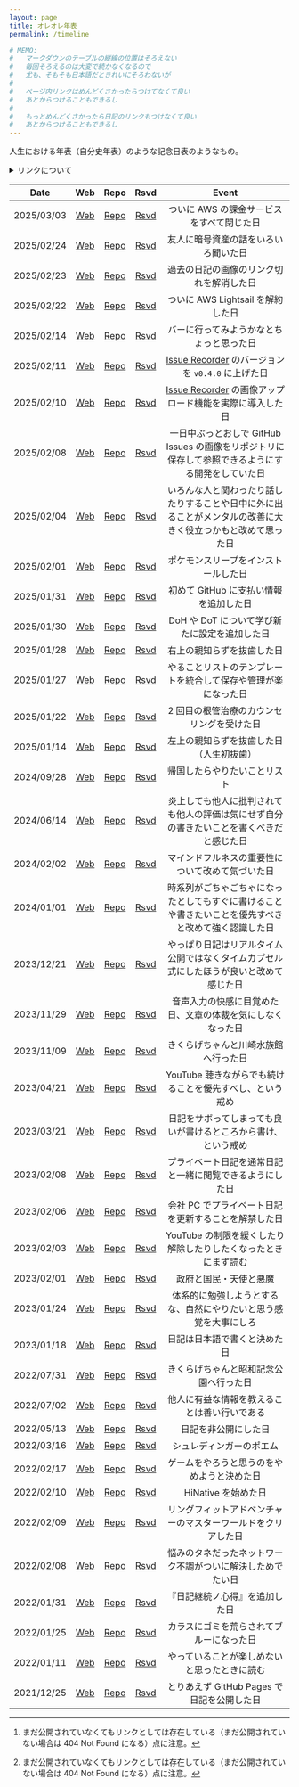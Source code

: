```yaml
---
layout: page
title: オレオレ年表
permalink: /timeline

# MEMO:
#   マークダウンのテーブルの縦線の位置はそろえない
#   毎回そろえるのは大変で続かなくなるので
#   尤も、そもそも日本語だときれいにそろわないが
#
#   ページ内リンクはめんどくさかったらつけてなくて良い
#   あとからつけることもできるし
#
#   もっとめんどくさかったら日記のリンクもつけなくて良い
#   あとからつけることもできるし
---
```


人生における年表（自分史年表）のような記念日表のようなもの。

<details>
<summary>リンクについて</summary>

| 分類 | 説明 |
| :---: | --- |
| Web | ウェブ版（[Noraworld Diary](https://noraworld.github.io/diary/)）でアクセス可能なリンク[^404-not-found] |
| Repo | リポジトリ版（[noraworld/diary](https://github.com/noraworld/diary)）でアクセス可能なリンク[^404-not-found] |
| Rsvd | まだ公開されていない日記のリンク（筆者専用） |

[^404-not-found]: まだ公開されていなくてもリンクとしては存在している（まだ公開されていない場合は 404 Not Found になる）点に注意。
</details>

| Date | Web | Repo | Rsvd | Event |
| :---: | :---: | :---: | :---: | :---: |
| 2025/03/03 | [Web](https://noraworld.github.io/diary/2025/03/03) | [Repo](https://github.com/noraworld/diary/blob/main/_posts/2025/02/2025-03-03-.md) | [Rsvd](https://github.com/noraworld/reserved-diary/blob/main/_posts/2025/02/2025-03-03-.md) | ついに AWS の課金サービスをすべて閉じた日 |
| 2025/02/24 | [Web](https://noraworld.github.io/diary/2025/02/24) | [Repo](https://github.com/noraworld/diary/blob/main/_posts/2025/02/2025-02-24-.md) | [Rsvd](https://github.com/noraworld/reserved-diary/blob/main/_posts/2025/02/2025-02-24-.md) | 友人に暗号資産の話をいろいろ聞いた日 |
| 2025/02/23 | [Web](https://noraworld.github.io/diary/2025/02/23) | [Repo](https://github.com/noraworld/diary/blob/main/_posts/2025/02/2025-02-23-.md) | [Rsvd](https://github.com/noraworld/reserved-diary/blob/main/_posts/2025/02/2025-02-23-.md) | 過去の日記の画像のリンク切れを解消した日 |
| 2025/02/22 | [Web](https://noraworld.github.io/diary/2025/02/22) | [Repo](https://github.com/noraworld/diary/blob/main/_posts/2025/02/2025-02-22-.md) | [Rsvd](https://github.com/noraworld/reserved-diary/blob/main/_posts/2025/02/2025-02-22-.md) | ついに AWS Lightsail を解約した日 |
| 2025/02/14 | [Web](https://noraworld.github.io/diary/2025/02/14) | [Repo](https://github.com/noraworld/diary/blob/main/_posts/2025/02/2025-02-14-.md) | [Rsvd](https://github.com/noraworld/reserved-diary/blob/main/_posts/2025/02/2025-02-14-.md) | バーに行ってみようかなとちょっと思った日 |
| 2025/02/11 | [Web](https://noraworld.github.io/diary/2025/02/11) | [Repo](https://github.com/noraworld/diary/blob/main/_posts/2025/02/2025-02-11-.md) | [Rsvd](https://github.com/noraworld/reserved-diary/blob/main/_posts/2025/02/2025-02-11-.md) | [Issue Recorder](https://github.com/noraworld/issue-recorder) のバージョンを `v0.4.0` に上げた日 |
| 2025/02/10 | [Web](https://noraworld.github.io/diary/2025/02/10) | [Repo](https://github.com/noraworld/diary/blob/main/_posts/2025/02/2025-02-10-.md) | [Rsvd](https://github.com/noraworld/reserved-diary/blob/main/_posts/2025/02/2025-02-10-.md) | [Issue Recorder](https://github.com/noraworld/issue-recorder) の画像アップロード機能を実際に導入した日 |
| 2025/02/08 | [Web](https://noraworld.github.io/diary/2025/02/08) | [Repo](https://github.com/noraworld/diary/blob/main/_posts/2025/02/2025-02-08-.md) | [Rsvd](https://github.com/noraworld/reserved-diary/blob/main/_posts/2025/02/2025-02-08-.md) | 一日中ぶっとおしで GitHub Issues の画像をリポジトリに保存して参照できるようにする開発をしていた日 |
| 2025/02/04 | [Web](https://noraworld.github.io/diary/2025/02/04) | [Repo](https://github.com/noraworld/diary/blob/main/_posts/2025/02/2025-02-04-.md) | [Rsvd](https://github.com/noraworld/reserved-diary/blob/main/_posts/2025/02/2025-02-04-.md) | いろんな人と関わったり話したりすることや日中に外に出ることがメンタルの改善に大きく役立つかもと改めて思った日 |
| 2025/02/01 | [Web](https://noraworld.github.io/diary/2025/02/01) | [Repo](https://github.com/noraworld/diary/blob/main/_posts/2025/02/2025-02-01-.md) | [Rsvd](https://github.com/noraworld/reserved-diary/blob/main/_posts/2025/02/2025-02-01-.md) | ポケモンスリープをインストールした日 |
| 2025/01/31 | [Web](https://noraworld.github.io/diary/2025/01/31) | [Repo](https://github.com/noraworld/diary/blob/main/_posts/2025/01/2025-01-31-.md) | [Rsvd](https://github.com/noraworld/reserved-diary/blob/main/_posts/2025/01/2025-01-31-.md) | 初めて GitHub に支払い情報を追加した日 |
| 2025/01/30 | [Web](https://noraworld.github.io/diary/2025/01/30) | [Repo](https://github.com/noraworld/diary/blob/main/_posts/2025/01/2025-01-30-.md) | [Rsvd](https://github.com/noraworld/reserved-diary/blob/main/_posts/2025/01/2025-01-30-.md) | DoH や DoT について学び新たに設定を追加した日 |
| 2025/01/28 | [Web](https://noraworld.github.io/diary/2025/01/28) | [Repo](https://github.com/noraworld/diary/blob/main/_posts/2025/01/2025-01-28-.md) | [Rsvd](https://github.com/noraworld/reserved-diary/blob/main/_posts/2025/01/2025-01-28-.md) | 右上の親知らずを抜歯した日 |
| 2025/01/27 | [Web](https://noraworld.github.io/diary/2025/01/27) | [Repo](https://github.com/noraworld/diary/blob/main/_posts/2025/01/2025-01-27-.md) | [Rsvd](https://github.com/noraworld/reserved-diary/blob/main/_posts/2025/01/2025-01-27-.md) | やることリストのテンプレートを統合して保存や管理が楽になった日 |
| 2025/01/22 | [Web](https://noraworld.github.io/diary/2025/01/22) | [Repo](https://github.com/noraworld/diary/blob/main/_posts/2025/01/2025-01-22-.md) | [Rsvd](https://github.com/noraworld/reserved-diary/blob/main/_posts/2025/01/2025-01-22-.md) | 2 回目の根管治療のカウンセリングを受けた日 |
| 2025/01/14 | [Web](https://noraworld.github.io/diary/2025/01/14) | [Repo](https://github.com/noraworld/diary/blob/main/_posts/2025/01/2025-01-14-.md) | [Rsvd](https://github.com/noraworld/reserved-diary/blob/main/_posts/2025/01/2025-01-14-.md) | 左上の親知らずを抜歯した日（人生初抜歯） |
| 2024/09/28 | [Web](https://noraworld.github.io/diary/2024/09/28) | [Repo](https://github.com/noraworld/diary/blob/main/_posts/2024/09/2024-09-28-.md) | [Rsvd](https://github.com/noraworld/reserved-diary/blob/main/_posts/2024/09/2024-09-28-.md) | 帰国したらやりたいことリスト |
| 2024/06/14 | [Web](https://noraworld.github.io/diary/2024/06/14) | [Repo](https://github.com/noraworld/diary/blob/main/_posts/2024/06/2024-06-14-.md) | [Rsvd](https://github.com/noraworld/reserved-diary/blob/main/_posts/2024/06/2024-06-14-.md) | 炎上しても他人に批判されても他人の評価は気にせず自分の書きたいことを書くべきだと感じた日 |
| 2024/02/02 | [Web](https://noraworld.github.io/diary/2024/02/02) | [Repo](https://github.com/noraworld/diary/blob/main/_posts/2024/02/2024-02-02-.md) | [Rsvd](https://github.com/noraworld/reserved-diary/blob/main/_posts/2024/02/2024-02-02-.md) | マインドフルネスの重要性について改めて気づいた日 |
| 2024/01/01 | [Web](https://noraworld.github.io/diary/2024/01/01) | [Repo](https://github.com/noraworld/diary/blob/main/_posts/2024/01/2024-01-01-.md) | [Rsvd](https://github.com/noraworld/reserved-diary/blob/main/_posts/2024/01/2024-01-01-.md) | 時系列がごちゃごちゃになったとしてもすぐに書けることや書きたいことを優先すべきと改めて強く認識した日 |
| 2023/12/21 | [Web](https://noraworld.github.io/diary/2023/12/21) | [Repo](https://github.com/noraworld/diary/blob/main/_posts/2023/12/2023-12-21-.md) | [Rsvd](https://github.com/noraworld/reserved-diary/blob/main/_posts/2023/12/2023-12-21-.md) | やっぱり日記はリアルタイム公開ではなくタイムカプセル式にしたほうが良いと改めて感じた日 |
| 2023/11/29 | [Web](https://noraworld.github.io/diary/2023/11/29) | [Repo](https://github.com/noraworld/diary/blob/main/_posts/2023/11/2023-11-29-.md) | [Rsvd](https://github.com/noraworld/reserved-diary/blob/main/_posts/2023/11/2023-11-29-.md) | 音声入力の快感に目覚めた日、文章の体裁を気にしなくなった日 |
| 2023/11/09 | [Web](https://noraworld.github.io/diary/2023/11/09) | [Repo](https://github.com/noraworld/diary/blob/main/_posts/2023/11/2023-11-09-.md) | [Rsvd](https://github.com/noraworld/reserved-diary/blob/main/_posts/2023/11/2023-11-09-.md) | きくらげちゃんと川崎水族館へ行った日 |
| 2023/04/21 | [Web](https://noraworld.github.io/diary/2023/04/21) | [Repo](https://github.com/noraworld/diary/blob/main/_posts/2023/04/2023-04-21-.md) | [Rsvd](https://github.com/noraworld/reserved-diary/blob/main/_posts/2023/04/2023-04-21-.md) | YouTube 聴きながらでも続けることを優先すべし、という戒め |
| 2023/03/21 | [Web](https://noraworld.github.io/diary/2023/03/21) | [Repo](https://github.com/noraworld/diary/blob/main/_posts/2023/03/2023-03-21-.md) | [Rsvd](https://github.com/noraworld/reserved-diary/blob/main/_posts/2023/03/2023-03-21-.md) | 日記をサボってしまっても良いが書けるところから書け、という戒め |
| 2023/02/08 | [Web](https://noraworld.github.io/diary/2023/02/08) | [Repo](https://github.com/noraworld/diary/blob/main/_posts/2023/02/2023-02-08-.md) | [Rsvd](https://github.com/noraworld/reserved-diary/blob/main/_posts/2023/02/2023-02-08-.md) | プライベート日記を通常日記と一緒に閲覧できるようにした日 |
| 2023/02/06 | [Web](https://noraworld.github.io/diary/2023/02/06) | [Repo](https://github.com/noraworld/diary/blob/main/_posts/2023/02/2023-02-06-.md) | [Rsvd](https://github.com/noraworld/reserved-diary/blob/main/_posts/2023/02/2023-02-06-.md) | 会社 PC でプライベート日記を更新することを解禁した日 |
| 2023/02/03 | [Web](https://noraworld.github.io/diary/2023/02/03) | [Repo](https://github.com/noraworld/diary/blob/main/_posts/2023/02/2023-02-03-.md) | [Rsvd](https://github.com/noraworld/reserved-diary/blob/main/_posts/2023/02/2023-02-03-.md) | YouTube の制限を緩くしたり解除したりしたくなったときにまず読む |
| 2023/02/01 | [Web](https://noraworld.github.io/diary/2023/02/01) | [Repo](https://github.com/noraworld/diary/blob/main/_posts/2023/02/2023-02-01-.md) | [Rsvd](https://github.com/noraworld/reserved-diary/blob/main/_posts/2023/02/2023-02-01-.md) | 政府と国民・天使と悪魔 |
| 2023/01/24 | [Web](https://noraworld.github.io/diary/2023/01/24) | [Repo](https://github.com/noraworld/diary/blob/main/_posts/2023/01/2023-01-24-.md) | [Rsvd](https://github.com/noraworld/reserved-diary/blob/main/_posts/2023/01/2023-01-24-.md) | 体系的に勉強しようとするな、自然にやりたいと思う感覚を大事にしろ |
| 2023/01/18 | [Web](https://noraworld.github.io/diary/2023/01/18) | [Repo](https://github.com/noraworld/diary/blob/main/_posts/2023/01/2023-01-18-.md) | [Rsvd](https://github.com/noraworld/reserved-diary/blob/main/_posts/2023/01/2023-01-18-.md) | 日記は日本語で書くと決めた日 |
| 2022/07/31 | [Web](https://noraworld.github.io/diary/2022/07/31) | [Repo](https://github.com/noraworld/diary/blob/main/_posts/2022/07/2022-07-31-.md) | [Rsvd](https://github.com/noraworld/reserved-diary/blob/main/_posts/2022/07/2022-07-31-.md) | きくらげちゃんと昭和記念公園へ行った日 |
| 2022/07/02 | [Web](https://noraworld.github.io/diary/2022/07/02) | [Repo](https://github.com/noraworld/diary/blob/main/_posts/2022/07/2022-07-02-.md) | [Rsvd](https://github.com/noraworld/reserved-diary/blob/main/_posts/2022/07/2022-07-02-.md) | 他人に有益な情報を教えることは善い行いである |
| 2022/05/13 | [Web](https://noraworld.github.io/diary/2022/05/13) | [Repo](https://github.com/noraworld/diary/blob/main/_posts/2022/05/2022-05-13-.md) | [Rsvd](https://github.com/noraworld/reserved-diary/blob/main/_posts/2022/05/2022-05-13-.md) | 日記を非公開にした日 |
| 2022/03/16 | [Web](https://noraworld.github.io/diary/2022/03/16) | [Repo](https://github.com/noraworld/diary/blob/main/_posts/2022/03/2022-03-16-.md) | [Rsvd](https://github.com/noraworld/reserved-diary/blob/main/_posts/2022/03/2022-03-16-.md) | シュレディンガーのポエム |
| 2022/02/17 | [Web](https://noraworld.github.io/diary/2022/02/17) | [Repo](https://github.com/noraworld/diary/blob/main/_posts/2022/02/2022-02-17-.md) | [Rsvd](https://github.com/noraworld/reserved-diary/blob/main/_posts/2022/02/2022-02-17-.md) | ゲームをやろうと思うのをやめようと決めた日 |
| 2022/02/10 | [Web](https://noraworld.github.io/diary/2022/02/10) | [Repo](https://github.com/noraworld/diary/blob/main/_posts/2022/02/2022-02-10-.md) | [Rsvd](https://github.com/noraworld/reserved-diary/blob/main/_posts/2022/02/2022-02-10-.md) | HiNative を始めた日 |
| 2022/02/09 | [Web](https://noraworld.github.io/diary/2022/02/09) | [Repo](https://github.com/noraworld/diary/blob/main/_posts/2022/02/2022-02-09-.md) | [Rsvd](https://github.com/noraworld/reserved-diary/blob/main/_posts/2022/02/2022-02-09-.md) | リングフィットアドベンチャーのマスターワールドをクリアした日 |
| 2022/02/08 | [Web](https://noraworld.github.io/diary/2022/02/08) | [Repo](https://github.com/noraworld/diary/blob/main/_posts/2022/02/2022-02-08-.md) | [Rsvd](https://github.com/noraworld/reserved-diary/blob/main/_posts/2022/02/2022-02-08-.md) | 悩みのタネだったネットワーク不調がついに解決しためでたい日 |
| 2022/01/31 | [Web](https://noraworld.github.io/diary/2022/01/31) | [Repo](https://github.com/noraworld/diary/blob/main/_posts/2022/01/2022-01-31-.md) | [Rsvd](https://github.com/noraworld/reserved-diary/blob/main/_posts/2022/01/2022-01-31-.md) | 『日記継続ノ心得』を追加した日 |
| 2022/01/25 | [Web](https://noraworld.github.io/diary/2022/01/25) | [Repo](https://github.com/noraworld/diary/blob/main/_posts/2022/01/2022-01-25-.md) | [Rsvd](https://github.com/noraworld/reserved-diary/blob/main/_posts/2022/01/2022-01-25-.md) | カラスにゴミを荒らされてブルーになった日 |
| 2022/01/11 | [Web](https://noraworld.github.io/diary/2022/01/11) | [Repo](https://github.com/noraworld/diary/blob/main/_posts/2022/01/2022-01-11-.md) | [Rsvd](https://github.com/noraworld/reserved-diary/blob/main/_posts/2022/01/2022-01-11-.md) | やっていることが楽しめないと思ったときに読む |
| 2021/12/25 | [Web](https://noraworld.github.io/diary/2021/12/25) | [Repo](https://github.com/noraworld/diary/blob/main/_posts/2021/12/2021-12-25-.md) | [Rsvd](https://github.com/noraworld/reserved-diary/blob/main/_posts/2021/12/2021-12-25-.md) | とりあえず GitHub Pages で日記を公開した日 |
